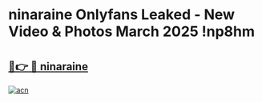 # ninaraine Onlyfans Leaked - New Video & Photos March 2025 !np8hm

# <h2><a href="https://tel9f0.iuczelnia.edu.pl?title=ninaraine&ref=np8hm">🔗👉 🔴 ninaraine</a></h2>

[![acn](https://github.com/user-attachments/assets/0f9c940e-d8b0-45ae-aac7-cd30a18b3e1c)](https://tel9f0.iuczelnia.edu.pl?title=ninaraine&ref=np8hm)


